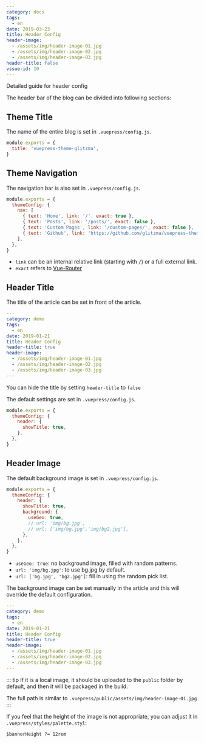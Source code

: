```yaml
---
category: docs
tags:
  - en
date: 2019-03-23
title: Header Config
header-image:
  - /assets/img/header-image-01.jpg
  - /assets/img/header-image-02.jpg
  - /assets/img/header-image-03.jpg
header-title: false
vssue-id: 10
---
```


Detailed guide for header config

The header bar of the blog can be divided into following sections:

<TOC />

## Theme Title

The name of the entire blog is set in `.vuepress/config.js`.

```js {2}
module.exports = {
  title: 'vuepress-theme-glitzma',
}
```

## Theme Navigation

The navigation bar is also set in `.vuepress/config.js`.

```js {4-7}
module.exports = {
  themeConfig: {
    nav: [
      { text: 'Home', link: '/', exact: true },
      { text: 'Posts', link: '/posts/', exact: false },
      { text: 'Custom Pages', link: '/custom-pages/', exact: false },
      { text: 'Github', link: 'https://github.com/glitzma/vuepress-theme-glitzma' },
    ],
  },
}
```

- `link` can be an internal relative link (starting with `/`) or a full external link.
- `exact` refers to [Vue-Router](https://router.vuejs.org/api/#exact)

## Header Title

The title of the article can be set in front of the article.

```yaml {6,7}
---
category: demo
tags:
  - en
date: 2019-01-21
title: Header Config
header-title: true
header-image:
  - /assets/img/header-image-01.jpg
  - /assets/img/header-image-02.jpg
  - /assets/img/header-image-03.jpg
---
```

You can hide the title by setting `header-title` to `false`

The default settings are set in `.vuepress/config.js`.

```js {4}
module.exports = {
  themeConfig: {
    header: {
      showTitle: true,
    },
  },
}
```

## Header Image

The default background image is set in `.vuepress/config.js`.

```js {5-9}
module.exports = {
  themeConfig: {
    header: {
      showTitle: true,
      background: {
        useGeo: true,
        // url: 'img/bg.jpg',
        // url: ['img/bg.jpg','img/bg2.jpg'],
      },
    },
  },
}
```

- `useGeo: true`: no background image, filled with random patterns.
- `url: 'img/bg.jpg'`: to use bg.jpg by default.
- `url: ['bg.jpg', 'bg2.jpg']`: fill in using the random pick list.

The background image can be set manually in the article and this will override the default configuration.

```yaml {8-11}
---
category: demo
tags:
  - en
date: 2019-01-21
title: Header Config
header-title: true
header-image:
  - /assets/img/header-image-01.jpg
  - /assets/img/header-image-02.jpg
  - /assets/img/header-image-03.jpg
---
```

::: tip
If it is a local image, it should be uploaded to the `public` folder by default, and then it will be packaged in the build.

The full path is similar to `.vuepress/public/assets/img/header-image-01.jpg`
:::

If you feel that the height of the image is not appropriate, you can adjust it in `.vuepress/styles/palette.styl`:

```styl {1}
$bannerHeight ?= 12rem
```
